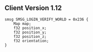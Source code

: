 ## Client Version 1.12

```rust,ignore
smsg SMSG_LOGIN_VERIFY_WORLD = 0x236 {
    Map map;    
    f32 position_x;    
    f32 position_y;    
    f32 position_z;    
    f32 orientation;    
}

```
